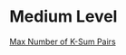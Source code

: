 # Medium Level
[Max Number of K-Sum Pairs](https://leetcode.com/problems/max-number-of-k-sum-pairs/)
